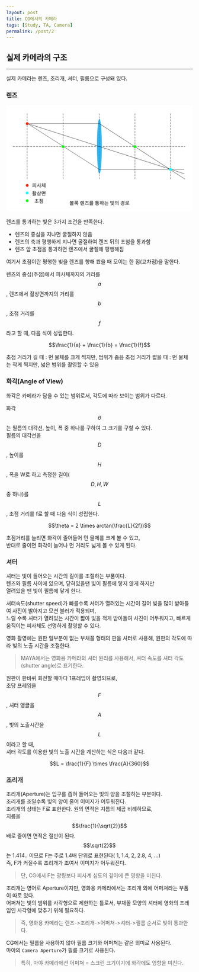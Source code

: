 ```yaml
---
layout: post
title: CG에서의 카메라
tags: [Study, TA, Camera]
permalink: /post/2
---
```

<!--수식 입력 활성화-->
<script type="text/javascript" 
src="https://cdn.mathjax.org/mathjax/latest/MathJax.js?config=TeX-AMS_HTML">
</script>


## 실제 카메라의 구조
- - - 
실제 카메라는 렌즈, 조리개, 셔터, 필름으로 구성돼 있다.   

### 렌즈

![Alt text](/images/posts/20200605/Lens_LightWay.png)

렌즈를 통과하는 빛은 3가지 조건을 만족한다.
* 렌즈의 중심을 지나면 굴절하지 않음
* 렌즈의 축과 평행하게 지나면 굴절하여 렌즈 뒤의 초첨을 통과함
* 렌즈 앞 초점을 통과하면 렌즈에서 굴절해 평행해짐

여기서 초점이란 평행한 빛을 렌즈를 향해 쐈을 때 모이는 한 점(교차점)을 말한다.

<!--
$$수식$$ : 수식 입력
/frac{}{} : 분수 표기
-->

렌즈의 중심(주점)에서 피사체까지의 거리를 $$a$$, 렌즈에서 촬상면까지의 거리를 $$b$$, 
초점 거리를 $$f$$라고 할 때, 다음 식이 성립한다.   

$$\frac{1}{a} + \frac{1}{b} = \frac{1}{f}$$

초점 거리가 길 때 : 먼 물체를 크게 찍지만, 범위가 좁음
초점 거리가 짧을 때 : 먼 물체는 작게 찍지만, 넓은 범위를 촬영할 수 있음   

### 화각(Angle of View)
화각은 카메라가 담을 수 있는 범위로서, 각도에 따라 보이는 범위가 다르다.

화각 $$\theta$$는 필름의 대각선, 높이, 폭 중 하나를 구하여 그 크기를 구할 수 있다.   
필름의 대각선을 $$D$$, 높이를 $$H$$, 폭을 W로 하고 측정한 길이($$D, H, W$$중 하나)를 $$L$$, 초점 거리를 f로 할 때 다음 식이 성립한다.

$$\theta = 2 \times arctan(\frac{L}{2f})$$

초점거리를 늘리면 화각이 줄어들어 먼 물체를 크게 볼 수 있고,   
반대로 줄이면 화각이 늘어나 먼 거리도 넓게 볼 수 있게 된다.

### 셔터
셔터는 빛이 들어오는 시간의 길이를 조절하는 부품이다.   
렌즈와 필름 사이에 있으며, 닫혀있을땐 빛이 필름에 닿지 않게 하지만   
열려있을 땐 빛이 필름에 닿게 한다.   

셔터속도(shutter speed)가 빠를수록 셔터가 열려있는 시간이 길어 빛을 많이 받아들여
사진이 밝아지고 모션 블러가 적용되며,    
느릴 수록 셔터가 열려있는 시간이 짧아 빛을 적게 받아들여
사진이 어두워지고, 빠르게 움직이는 피사체도 선명하게 촬영할 수 있다.   

영화 촬영에는 원판 일부분이 없는 부채꼴 형태의 판을 셔터로 사용해,
원판의 각도에 따라 빛의 노출 시간을 조절한다.

> MAYA에서는 영화용 카메라의 셔터 원리를 사용해서, 셔터 속도를 셔터 각도(shutter angle)로 표기한다.

원판이 한바퀴 회전할 때마다 1프레임이 촬영되므로,  
초당 프레임을 $$F$$, 셔터 앵글을 $$A$$, 빛의 노출시간을 $$L$$이라고 할 때,   
셔터 각도를 이용한 빛의 노출 시간을 계산하는 식은 다음과 같다.   

$$L = \frac{1}{F} \times \frac{A}{360}$$

### 조리개
조리개(Aperture)는 입구를 좁혀 들어오는 빛의 양을 조절하는 부분이다.   
조리개를 조일수록 빛의 양이 줄어 이미지가 어두워진다.   
조리개의 상태는 F로 표현한다.
원의 면적은 지름의 제곱 비례하므로,   
지름을 $$\frac{1}{\sqrt{2}}$$배로 줄이면 면적은 절반이 된다.   
$$\sqrt{2}$$는 1.414.. 이므로 F는 주로 1.4배 단위로 표현된다( 1, 1.4, 2, 2.8, 4, ...)   
즉, F가 커질수록 조리개가 조여서 이미지가 어두워진다.   

> 단, CG에서 F는 광량보다 피사계 심도의 깊이에 큰 영향을 미친다.   

조리개는 영어로 Aperture이지만, 영화용 카메라에서는 조리개 외에 어퍼쳐라는 부품이 따로 있다.   
어퍼쳐는 빛의 범위를 사각형으로 제한하는 틀로서, 부채꼴 모양의 셔터에
영화의 프레임인 사각형에 맞추기 위해 필요하다.   

> 즉, 영화용 카메라는 렌즈->조리개->어퍼쳐->셔터->필름 순서로 빛이 통과한다.   

CG에서는 필름을 사용하지 않아 필름 크기와 어퍼쳐는 같은 의미로 사용된다.   
마야의 `Camera Aperture`가 필름 크기로 사용된다.   

> 특히, 마야 카메라에선 어퍼쳐 = 스크린 크기이기에 화각에도 영향을 미친다.   

